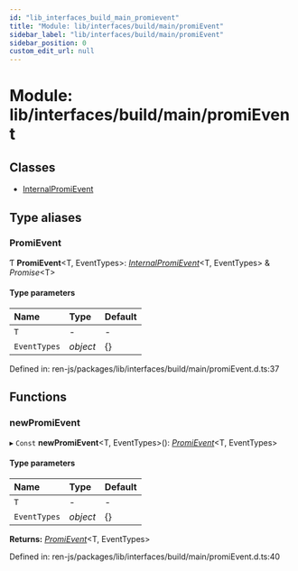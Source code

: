 ```yaml
---
id: "lib_interfaces_build_main_promievent"
title: "Module: lib/interfaces/build/main/promiEvent"
sidebar_label: "lib/interfaces/build/main/promiEvent"
sidebar_position: 0
custom_edit_url: null
---
```


# Module: lib/interfaces/build/main/promiEvent

## Classes

- [InternalPromiEvent](../classes/lib_interfaces_build_main_promievent.internalpromievent.md)

## Type aliases

### PromiEvent

Ƭ **PromiEvent**<T, EventTypes\>: [*InternalPromiEvent*](../classes/lib_interfaces_build_main_promievent.internalpromievent.md)<T, EventTypes\> & *Promise*<T\>

#### Type parameters

| Name | Type | Default |
| :------ | :------ | :------ |
| `T` | - | - |
| `EventTypes` | *object* | {} |

Defined in: ren-js/packages/lib/interfaces/build/main/promiEvent.d.ts:37

## Functions

### newPromiEvent

▸ `Const` **newPromiEvent**<T, EventTypes\>(): [*PromiEvent*](lib_interfaces_build_main_promievent.md#promievent)<T, EventTypes\>

#### Type parameters

| Name | Type | Default |
| :------ | :------ | :------ |
| `T` | - | - |
| `EventTypes` | *object* | {} |

**Returns:** [*PromiEvent*](lib_interfaces_build_main_promievent.md#promievent)<T, EventTypes\>

Defined in: ren-js/packages/lib/interfaces/build/main/promiEvent.d.ts:40
